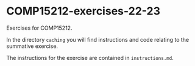 # COMP15212-exercises-22-23

Exercises for COMP15212.

In the directory ```caching``` you will find instructions and code
relating to the summative exercise.

The instructions for the exercise are contained in ```instructions.md```.
